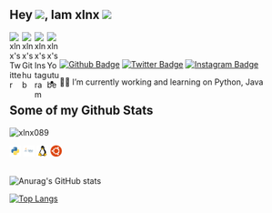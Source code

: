 ## Hey <img src="https://github.com/TheDudeThatCode/TheDudeThatCode/blob/master/Assets/Hi.gif" width="29px">, Iam xlnx <img src="https://media.giphy.com/media/WUlplcMpOCEmTGBtBW/giphy.gif" width="29px"> 
<a href="https://twitter.com/xlnx089">
  <img align="left" alt="xlnx's Twitter" width="22px" src="https://cdn.jsdelivr.net/npm/simple-icons@v3/icons/twitter.svg" />
</a>
<a href="https://github.com/xlnx089">
  <img align="left" alt="xlnx's Github" width="22px" src="https://cdn.jsdelivr.net/npm/simple-icons@v3/icons/github.svg" />
</a>
<a href="https://instagram.com/yyooww._/">
  <img align="left" alt="xlnx's Instagram" width="22px" src="https://cdn.jsdelivr.net/npm/simple-icons@v3/icons/instagram.svg" />
</a>
<a href="https://www.youtube.com/channel/UCqvV3y8bqNHdGL1LX9F2x0w">
  <img align="left" alt="xlnx's Youtube" width="22px" src="https://cdn.jsdelivr.net/npm/simple-icons@v3/icons/youtube.svg" />
</a>

<br/>
<br/>


[![Github Badge](https://img.shields.io/badge/-xlnx089-grey?style=flat&logo=github&logoColor=white&link=https://github.com/xlnx089/)](https://www.github.com/xlnx089/) 
[![Twitter Badge](https://img.shields.io/badge/-xlnx089-00acee?style=flat&logo=twitter&logoColor=white&link=https://twitter.com/xlnx089/)](https://www.twitter.com/xlnx089/) 
[![Instagram Badge](https://img.shields.io/badge/-@xlnx089-red?style=flat&logo=instagram&logoColor=white&link=https://instagram.com/yyooww._/)](https://instagram.com/yyooww._)

 - 👨‍💻 I’m currently working and learning on Python, Java 

## Some of my Github Stats
<p align=left> <img src=https://komarev.com/ghpvc/?username=xlnx089 alt=xlnx089 /> </p> 

<code><img height="20" src="https://raw.githubusercontent.com/github/explore/80688e429a7d4ef2fca1e82350fe8e3517d3494d/topics/python/python.png"></code>
<code><img height="20" src="https://raw.githubusercontent.com/github/explore/80688e429a7d4ef2fca1e82350fe8e3517d3494d/topics/java/java.png"></code>
<code><img height="20" src="https://raw.githubusercontent.com/github/explore/80688e429a7d4ef2fca1e82350fe8e3517d3494d/topics/linux/linux.png"></code>
<code><img height="20" src="https://raw.githubusercontent.com/github/explore/80688e429a7d4ef2fca1e82350fe8e3517d3494d/topics/ubuntu/ubuntu.png"></code>
<br/>
<br/>

![Anurag's GitHub stats](https://github-readme-stats.vercel.app/api?username=xlnx089&show_icons=true)

[![Top Langs](https://github-readme-stats.vercel.app/api/top-langs/?username=xlnx089&layout=compact)](https://github.com/xlnx089/github-readme-stats)





